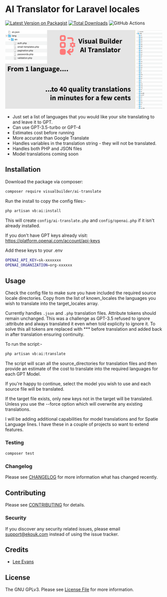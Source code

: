 # AI Translator for Laravel locales  

[![Latest Version on Packagist](https://img.shields.io/packagist/v/visualbuilder/ai-translate.svg?style=flat-square)](https://packagist.org/packages/visualbuilder/ai-translate)
[![Total Downloads](https://img.shields.io/packagist/dt/visualbuilder/ai-translate.svg?style=flat-square)](https://packagist.org/packages/visualbuilder/ai-translate)
![GitHub Actions](https://github.com/visualbuilder/ai-translate/actions/workflows/main.yml/badge.svg)

![Example](./media/translationBanner.png)

 - Just set a list of languages that you would like your site translating to and leave it to GPT.
 - Can use GPT-3.5-turbo or GPT-4
 - Estimates cost before running
 - More accurate than Google Translate
 - Handles variables in the translation string - they will not be translated.
 - Handles both PHP and JSON files
 - Model translations coming soon

## Installation

Download the package via composer:

```bash
composer require visualbuilder/ai-translate
```

Run the install to copy the config files:-
```bash
php artisan vb:ai:install
```

This will create `config/ai-translate.php` and `config/openai.php` if it isn't already installed.

If you don't have GPT keys already visit: https://platform.openai.com/account/api-keys

Add these keys to your .env
```bash
OPENAI_API_KEY=sk-xxxxxxx
OPENAI_ORGANIZATION=org-xxxxxx
```

## Usage
Check the config file to make sure you have included the required source locale directories.
Copy from the list of known_locales the languages you wish to translate into the target_locales array.

Currently handles `.json` and `.php` translation files.
Attribute tokens should remain unchanged.  This was a challenge as GPT-3.5 refused to ignore :attribute and always translated it even when told explicity to ignore it.
To solve this all tokens are replaced with *** before translation and added back in after translation ensuring continuity.

To run the script:-

```bash
php artisan vb:ai:translate
```

The script will scan all the source_directories for translation files and then provide an estimate of the cost to translate into the required languages for each GPT Model.

If you're happy to continue, select the model you wish to use and each source file will be translated.

If the target file exists, only new keys not in the target will be translated. Unless you use the --force option which will overwrite any existing translations.


I will be adding additional capabilities for model translations and for Spatie Language lines.  I have these in a couple of projects so want to extend features.

### Testing

```bash
composer test
```

### Changelog

Please see [CHANGELOG](CHANGELOG.md) for more information what has changed recently.

## Contributing

Please see [CONTRIBUTING](CONTRIBUTING.md) for details.

### Security

If you discover any security related issues, please email support@ekouk.com instead of using the issue tracker.

## Credits

-   [Lee Evans](https://github.com/visualbuilder)

## License

The GNU GPLv3. Please see [License File](LICENSE.md) for more information.
